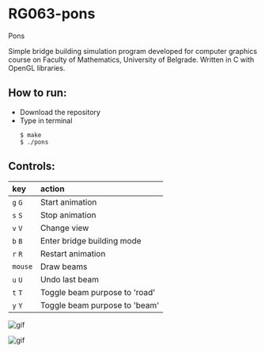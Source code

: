 # RG063-pons
Pons

Simple bridge building simulation program developed for computer graphics course on Faculty of Mathematics, University of Belgrade. Written in C with OpenGL libraries.

## How to run:
* Download the repository
* Type in terminal
  ```
  $ make
  $ ./pons
  ```

## Controls:
|**key**|**action**|
|:---|:---|
|`g` `G`|Start animation|
|`s` `S`|Stop animation|
|`v` `V`|Change view|
|`b` `B`|Enter bridge building mode|
|`r` `R`|Restart animation|
|`mouse`|Draw beams|
|`u` `U`|Undo last beam|
|`t` `T`|Toggle beam purpose to 'road'|
|`y` `Y`|Toggle beam purpose to 'beam'|

![gif](https://github.com/MATF-RG17/RG063-pons/blob/master/Gifs/first.gif)

![gif](https://github.com/MATF-RG17/RG063-pons/blob/master/Gifs/second.gif)
